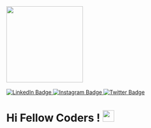 
<div id="header" align="Left">
  <img src="https://media.giphy.com/media/noyBeNjH4nbtXV5ZLA/giphy.gif" width="200" align="center"/>
</div>
<br>
<div id="badges" align = "Left">
  <a href="https://www.linkedin.com/in/priyanshu-pusola-642b74241/">
    <img src="https://img.shields.io/badge/LinkedIn-blue?style=for-the-badge&logo=linkedin&logoColor=white" alt="LinkedIn Badge" />
  </a>
  <a href="https://www.instagram.com/ironical_suburb09/">
    <img src="https://img.shields.io/badge/Instagram-blue?style=for-the-badge&logo=instagram&logoColor=white" alt="Instagram Badge" />
  </a>
  <a href="your-twitter-URL">
    <img src="https://img.shields.io/badge/Twitter-blue?style=for-the-badge&logo=twitter&logoColor=white" alt="Twitter Badge" />
  </a>
</div>
<h1>
  Hi Fellow Coders !
  <img src="https://media.giphy.com/media/hvRJCLFzcasrR4ia7z/giphy.gif" width="30px"/>
</h1>

